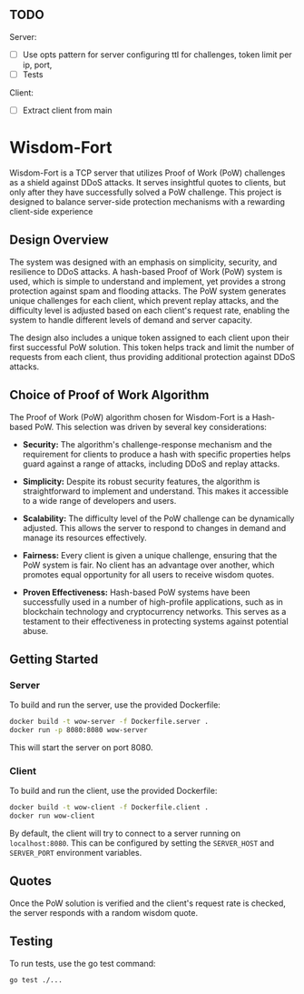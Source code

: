 ## TODO

Server:
- [ ] Use opts pattern for server configuring ttl for challenges, token limit per ip, port, 
- [ ] Tests

Client:
- [ ] Extract client from main

# Wisdom-Fort

Wisdom-Fort is a TCP server that utilizes Proof of Work (PoW) challenges as a shield against DDoS attacks. It serves insightful quotes to clients, but only after they have successfully solved a PoW challenge. This project is designed to balance server-side protection mechanisms with a rewarding client-side experience

## Design Overview

The system was designed with an emphasis on simplicity, security, and resilience to DDoS attacks. A hash-based Proof of Work (PoW) system is used, which is simple to understand and implement, yet provides a strong protection against spam and flooding attacks. The PoW system generates unique challenges for each client, which prevent replay attacks, and the difficulty level is adjusted based on each client's request rate, enabling the system to handle different levels of demand and server capacity.

The design also includes a unique token assigned to each client upon their first successful PoW solution. This token helps track and limit the number of requests from each client, thus providing additional protection against DDoS attacks.

## Choice of Proof of Work Algorithm

The Proof of Work (PoW) algorithm chosen for Wisdom-Fort is a Hash-based PoW. This selection was driven by several key considerations:

- **Security:** The algorithm's challenge-response mechanism and the requirement for clients to produce a hash with specific properties helps guard against a range of attacks, including DDoS and replay attacks.

- **Simplicity:** Despite its robust security features, the algorithm is straightforward to implement and understand. This makes it accessible to a wide range of developers and users.

- **Scalability:** The difficulty level of the PoW challenge can be dynamically adjusted. This allows the server to respond to changes in demand and manage its resources effectively.

- **Fairness:** Every client is given a unique challenge, ensuring that the PoW system is fair. No client has an advantage over another, which promotes equal opportunity for all users to receive wisdom quotes.

- **Proven Effectiveness:** Hash-based PoW systems have been successfully used in a number of high-profile applications, such as in blockchain technology and cryptocurrency networks. This serves as a testament to their effectiveness in protecting systems against potential abuse.

## Getting Started

### Server

To build and run the server, use the provided Dockerfile:

```sh
docker build -t wow-server -f Dockerfile.server .
docker run -p 8080:8080 wow-server
```

This will start the server on port 8080.

### Client

To build and run the client, use the provided Dockerfile:

```sh
docker build -t wow-client -f Dockerfile.client .
docker run wow-client
```

By default, the client will try to connect to a server running on `localhost:8080`. This can be configured by setting the `SERVER_HOST` and `SERVER_PORT` environment variables.

## Quotes

Once the PoW solution is verified and the client's request rate is checked, the server responds with a random wisdom quote.

## Testing

To run tests, use the go test command:

```sh
go test ./...
```
